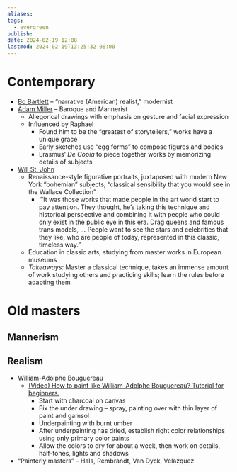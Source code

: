 ```yaml
---
aliases: 
tags:
  - evergreen
publish: 
date: 2024-02-19 12:08
lastmod: 2024-02-19T13:25:32-08:00
---
```

# Contemporary

- [Bo Bartlett](https://www.instagram.com/thebobartlett/?hl=en) – “narrative (American) realist,” modernist
- [Adam Miller](https://www.instagram.com/adammillerart/?hl=en) – Baroque and Mannerist
	- Allegorical drawings with emphasis on gesture and facial expression
	- Influenced by Raphael
		- Found him to be the “greatest of storytellers,” works have a unique grace
		- Early sketches use “egg forms” to compose figures and bodies
		- Erasmus’ *De Copia* to piece together works by memorizing details of subjects
- [Will St. John](https://www.instagram.com/willstjohnart/)
	- Renaissance-style figurative portraits, juxtaposed with modern New York “bohemian” subjects; “classical sensibility that you would see in the Wallace Collection”
		- “‘It was those works that made people in the art world start to pay attention. They thought, he’s taking this technique and historical perspective and combining it with people who could only exist in the public eye in this era. Drag queens and famous trans models, … People want to see the stars and celebrities that they like, who are people of today, represented in this classic, timeless way.”
	- Education in classic arts, studying from master works in European museums
	- *Takeaways:* Master a classical technique, takes an immense amount of work studying others and practicing skills; learn the rules before adapting them

# Old masters

## Mannerism

## Realism
- William-Adolphe Bouguereau
	- [(Video) How to paint like William-Adolphe Bouguereau? Tutorial for beginners.](https://www.youtube.com/watch?v=aMxD_QPfQGc)
		- Start with charcoal on canvas
		- Fix the under drawing – spray, painting over with thin layer of paint and gamsol
		- Underpainting with burnt umber 
		- After underpainting has dried, establish right color relationships using only primary color paints
		- Allow the colors to dry for about a week, then work on details, half-tones, lights and shadows
- “Painterly masters” – Hals, Rembrandt, Van Dyck, Velazquez